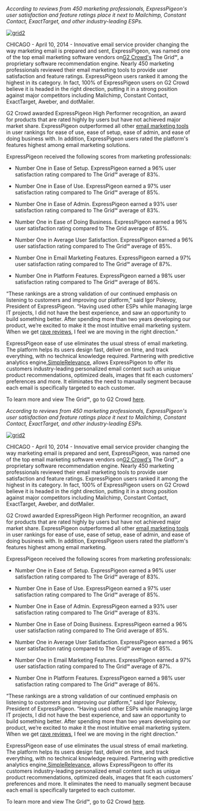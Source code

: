 *According to reviews from 450 marketing professionals, ExpressPigeon's
user satisfaction and feature ratings place it next to Mailchimp,
Constant Contact, ExactTarget, and other industry-leading ESPs.*

[![grid2](http://blog.expresspigeon.com/wp-content/uploads/2014/04/grid2.png)](http://blog.expresspigeon.com/wp-content/uploads/2014/04/grid2.png)

CHICAGO - April 10, 2014 - Innovative email service provider changing
the way marketing email is prepared and sent, ExpressPigeon, was named
one of the top email marketing software vendors on[G2
Crowd's](http://www.g2crowd.com/) The Grid℠, a proprietary software
recommendation engine. Nearly 450 marketing professionals reviewed their
email marketing tools to provide user satisfaction and feature ratings.
ExpressPigeon users ranked it among the highest in its category. In
fact, 100% of ExpressPigeon users on G2 Crowd believe it is headed in
the right direction, putting it in a strong position against major
competitors including Mailchimp, Constant Contact, ExactTarget, Aweber,
and dotMailer.

G2 Crowd awarded ExpressPigeon High Performer recognition, an award for
products that are rated highly by users but have not achieved major
market share. ExpressPigeon outperformed all other [email marketing
tools](http://expresspigeon.com) in user rankings for ease of use, ease
of setup, ease of admin, and ease of doing business with. In addition,
ExpressPigeon users rated the platform's features highest among email
marketing solutions.

ExpressPigeon received the following scores from marketing
professionals:

-   Number One in Ease of Setup. ExpressPigeon earned a 96% user
    satisfaction rating compared to The Grid℠ average of 83%.

-   Number One in Ease of Use. ExpressPigeon earned a 97% user
    satisfaction rating compared to The Grid℠ average of 85%.

-   Number One in Ease of Admin. ExpressPigeon earned a 93% user
    satisfaction rating compared to The Grid℠ average of 83%.

-   Number One in Ease of Doing Business. ExpressPigeon earned a 96%
    user satisfaction rating compared to The Grid average of 85%.

-   Number One in Average User Satisfaction. ExpressPigeon earned a 96%
    user satisfaction rating compared to The Grid℠ average of 85%.

-   Number One in Email Marketing Features. ExpressPigeon earned a 97%
    user satisfaction rating compared to The Grid℠ average of 87%.

-   Number One in Platform Features. ExpressPigeon earned a 98% user
    satisfaction rating compared to The Grid℠ average of 86%.

“These rankings are a strong validation of our continued emphasis on
listening to customers and improving our platform,” said Igor Polevoy,
President of ExpressPigeon. “Having used other ESPs while managing large
IT projects, I did not have the best experience, and saw an opportunity
to build something better. After spending more than two years developing
our product, we’re excited to make it the most intuitive email marketing
system. When we get [rave
reviews](http://www.g2crowd.com/products/expresspigeon/reviews), I feel
we are moving in the right direction.”

ExpressPigeon ease of use eliminates the usual stress of email
marketing. The platform helps its users design fast, deliver on time,
and track everything, with no technical knowledge required. Partnering
with predictive analytics
engine,[SimpleRelevance](https://www.simplerelevance.com/), allows
ExpressPigeon to offer its customers industry-leading personalized email
content such as unique product recommendations, optimized deals, images
that fit each customers’ preferences and more. It eliminates the need to
manually segment because each email is specifically targeted to each
customer.

To learn more and view The Grid℠, go to G2 Crowd
[here](http://www.g2crowd.com/).

*According to reviews from 450 marketing professionals, ExpressPigeon's
user satisfaction and feature ratings place it next to Mailchimp,
Constant Contact, ExactTarget, and other industry-leading ESPs.*

[![grid2](http://blog.expresspigeon.com/wp-content/uploads/2014/04/grid2.png)](http://blog.expresspigeon.com/wp-content/uploads/2014/04/grid2.png)

CHICAGO - April 10, 2014 - Innovative email service provider changing
the way marketing email is prepared and sent, ExpressPigeon, was named
one of the top email marketing software vendors on[G2
Crowd's](http://www.g2crowd.com/) The Grid℠, a proprietary software
recommendation engine. Nearly 450 marketing professionals reviewed their
email marketing tools to provide user satisfaction and feature ratings.
ExpressPigeon users ranked it among the highest in its category. In
fact, 100% of ExpressPigeon users on G2 Crowd believe it is headed in
the right direction, putting it in a strong position against major
competitors including Mailchimp, Constant Contact, ExactTarget, Aweber,
and dotMailer.

G2 Crowd awarded ExpressPigeon High Performer recognition, an award for
products that are rated highly by users but have not achieved major
market share. ExpressPigeon outperformed all other [email marketing
tools](http://expresspigeon.com) in user rankings for ease of use, ease
of setup, ease of admin, and ease of doing business with. In addition,
ExpressPigeon users rated the platform's features highest among email
marketing.

ExpressPigeon received the following scores from marketing
professionals:

-   Number One in Ease of Setup. ExpressPigeon earned a 96% user
    satisfaction rating compared to The Grid℠ average of 83%.

-   Number One in Ease of Use. ExpressPigeon earned a 97% user
    satisfaction rating compared to The Grid℠ average of 85%.

-   Number One in Ease of Admin. ExpressPigeon earned a 93% user
    satisfaction rating compared to The Grid℠ average of 83%.

-   Number One in Ease of Doing Business. ExpressPigeon earned a 96%
    user satisfaction rating compared to The Grid average of 85%.

-   Number One in Average User Satisfaction. ExpressPigeon earned a 96%
    user satisfaction rating compared to The Grid℠ average of 85%.

-   Number One in Email Marketing Features. ExpressPigeon earned a 97%
    user satisfaction rating compared to The Grid℠ average of 87%.

-   Number One in Platform Features. ExpressPigeon earned a 98% user
    satisfaction rating compared to The Grid℠ average of 86%.

“These rankings are a strong validation of our continued emphasis on
listening to customers and improving our platform,” said Igor Polevoy,
President of ExpressPigeon. “Having used other ESPs while managing large
IT projects, I did not have the best experience, and saw an opportunity
to build something better. After spending more than two years developing
our product, we’re excited to make it the most intuitive email marketing
system. When we get [rave
reviews](http://www.g2crowd.com/products/expresspigeon/reviews), I feel
we are moving in the right direction.”

ExpressPigeon ease of use eliminates the usual stress of email
marketing. The platform helps its users design fast, deliver on time,
and track everything, with no technical knowledge required. Partnering
with predictive analytics
engine,[SimpleRelevance](https://www.simplerelevance.com/), allows
ExpressPigeon to offer its customers industry-leading personalized email
content such as unique product recommendations, optimized deals, images
that fit each customers’ preferences and more. It eliminates the need to
manually segment because each email is specifically targeted to each
customer.

To learn more and view The Grid℠, go to G2 Crowd
[here](http://www.g2crowd.com/).
